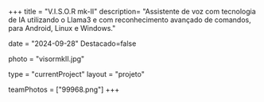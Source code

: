 +++
title = "V.I.S.O.R mk-II"
description= "Assistente de voz com tecnologia de IA utilizando o Llama3 e com reconhecimento avançado de comandos, para Android, Linux e Windows." 

date = "2024-09-28" 
Destacado=false 

photo = "visormkII.jpg" 

type = "currentProject" 
layout = "projeto" 

teamPhotos = ["99968.png"] 
+++